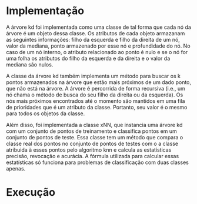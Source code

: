 # Implementação
A árvore kd foi implementada como uma classe de tal forma que cada nó da árvore é um objeto dessa classe. Os atributos de cada objeto armazanam as seguintes informações: filho da esquerda e filho da direita de um nó, valor da mediana, ponto armazenado por esse nó e profundidade do nó. No caso de um nó interno, o atributo relacionado ao ponto é nulo e se o nó for uma folha os atributos do filho da esquerda e da direita e o valor da mediana são nulos.

A classe da árvore kd também implementa um método para buscar os k pontos armazenados na árvore que estão mais próximos de um dado ponto, que não está na árvore. A árvore é percorrida de forma recursiva (i.e., um nó chama o método de busca do seu filho da direita ou da esquerda). Os nós mais próximos encontrados até o momento são mantidos em uma fila de prioridades que é um atributo da classe. Portanto, seu valor é o mesmo para todos os objetos da classe.

Além disso, foi implementada a classe xNN, que instancia uma árvore kd com um conjunto de pontos de treinamento e classifica pontos em um conjunto de pontos de teste. Essa classe tem um método que compara o classe real dos pontos no conjunto de pontos de testes com o a classe atribuida à esses pontos pelo algoritmo knn e calcula as estatísticas precisão, revocação e acurácia. A fórmula utilizada para calcular essas estatísticas só funciona para problemas de classificação com duas classes apenas.

# Execução
